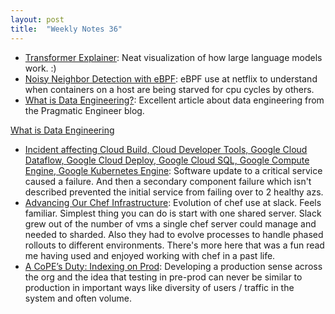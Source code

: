 ```yaml
---
layout: post
title:  "Weekly Notes 36"
---
```


* [Transformer Explainer](https://poloclub.github.io/transformer-explainer/): Neat visualization of how large language models work. :)
* [Noisy Neighbor Detection with eBPF](https://netflixtechblog.com/noisy-neighbor-detection-with-ebpf-64b1f4b3bbdd): eBPF use at netflix to understand when containers on a host are being starved for cpu cycles by others.
* [What is Data Engineering?](https://blog.pragmaticengineer.com/what-is-data-engineering/): Excellent article about data engineering from the Pragmatic Engineer blog.

[What is Data Engineering](/assets/papers_we_love/What_is_Data_Engineering-The_Pragmatic_Engineer.pdf)

* [Incident affecting Cloud Build, Cloud Developer Tools, Google Cloud Dataflow, Google Cloud Deploy, Google Cloud SQL, Google Compute Engine, Google Kubernetes Engine](https://status.cloud.google.com/incidents/XwnegjADrYy2GHJphG2V): Software update to a critical service caused a failure. And then a secondary component failure which isn't described prevented the initial service from failing over to 2 healthy azs.
* [Advancing Our Chef Infrastructure](https://slack.engineering/advancing-our-chef-infrastructure/): Evolution of chef use at slack. Feels familiar. Simplest thing you can do is start with one shared server. Slack grew out of the number of vms a single chef server could manage and needed to sharded. Also they had to evolve processes to handle phased rollouts to different environments. There's more here that was a fun read me having used and enjoyed working with chef in a past life.
* [A CoPE’s Duty: Indexing on Prod](https://www.honeycomb.io/blog/cope-indexing-prod-pt6): Developing a production sense across the org and the idea that testing in pre-prod can never be similar to production in important ways like diversity of users / traffic in the system and often volume.